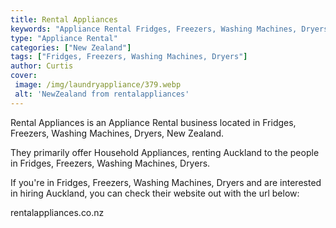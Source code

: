 ```yaml
---
title: Rental Appliances
keywords: "Appliance Rental Fridges, Freezers, Washing Machines, Dryers"
type: "Appliance Rental"
categories: ["New Zealand"]
tags: ["Fridges, Freezers, Washing Machines, Dryers"]
author: Curtis
cover:
 image: /img/laundryappliance/379.webp
 alt: 'NewZealand from rentalappliances'
---
```


Rental Appliances is an Appliance Rental business located in Fridges, Freezers, Washing Machines, Dryers, New Zealand. 

They primarily offer Household Appliances, renting Auckland to the people in Fridges, Freezers, Washing Machines, Dryers.

If you're in Fridges, Freezers, Washing Machines, Dryers and are interested in hiring Auckland, you can check their website out with the url below: 

rentalappliances.co.nz
